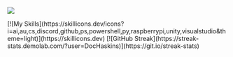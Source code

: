 <p align="left"> <img src="https://github-readme-stats.vercel.app/api?username=DocHaskins&theme=tokyonight&show_icons=true&hide_border=true&count_private=true&include_all_commits=true" /> </p>
[![My Skills](https://skillicons.dev/icons?i=ai,au,cs,discord,github,ps,powershell,py,raspberrypi,unity,visualstudio&theme=light)](https://skillicons.dev)
[![GitHub Streak](https://streak-stats.demolab.com/?user=DocHaskins)](https://git.io/streak-stats)
